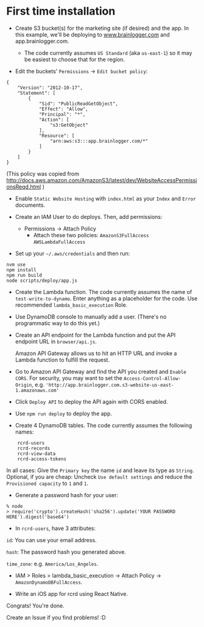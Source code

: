 # First time installation

- Create S3 bucket(s) for the marketing site (if desired) and the app. In this example, we'll be deploying to www.brainlogger.com and app.brainlogger.com.
  - The code currently assumes `US Standard` (aka `us-east-1`) so it may be easiest to choose that for the region.

- Edit the buckets' `Permissions` -> `Edit bucket policy`:
```
{
	"Version": "2012-10-17",
	"Statement": [
		{
			"Sid": "PublicReadGetObject",
			"Effect": "Allow",
			"Principal": "*",
			"Action": [
				"s3:GetObject"
			],
			"Resource": [
				"arn:aws:s3:::app.brainlogger.com/*"
			]
		}
	]
}
```

(This policy was copied from http://docs.aws.amazon.com/AmazonS3/latest/dev/WebsiteAccessPermissionsReqd.html )

- Enable `Static Website Hosting` with `index.html` as your `Index` and `Error` documents.

- Create an IAM User to do deploys. Then, add permissions:
  - Permissions -> Attach Policy
    - Attach these two policies:
	    `AmazonS3FullAccess`
	    `AWSLambdaFullAccess`

- Set up your `~/.aws/credentials` and then run:
```
nvm use
npm install
npm run build
node scripts/deploy/app.js
```

- Create the Lambda function. The code currently assumes the name of `test-write-to-dynamo`.
  Enter anything as a placeholder for the code.
  Use recommended `lambda_basic_execution` Role.

- Use DynamoDB console to manually add a user. (There's no programmatic way to do this yet.)

- Create an API endpoint for the Lambda function and put the API endpoint URL in  `browser/api.js`.

  Amazon API Gateway allows us to hit an HTTP URL and invoke a Lambda function to fulfill the request.

- Go to Amazon API Gateway and find the API you created and `Enable CORS`. For security, you may want to set the `Access-Control-Allow-Origin`, e.g. `'http://app.brainlogger.com.s3-website-us-east-1.amazonaws.com'`

- Click `Deploy API` to deploy the API again with CORS enabled.

- Use `npm run deploy` to deploy the app.

- Create 4 DynamoDB tables. The code currently assumes the following names:
```
	rcrd-users
	rcrd-records
	rcrd-view-data
	rcrd-access-tokens
```

In all cases:
	Give the `Primary key` the name `id` and leave its type as `String`.
	Optional, if you are cheap: Uncheck `Use default settings` and reduce the `Provisioned capacity` to `1` and `1`.

- Generate a password hash for your user:
```
% node
> require('crypto').createHash('sha256').update('YOUR PASSWORD HERE').digest('base64')
```

- In `rcrd-users`, have 3 attributes:

`id`: You can use your email address.

`hash`: The password hash you generated above.

`time_zone`: e.g. `America/Los_Angeles`.

- IAM > Roles > lambda_basic_execution -> Attach Policy -> `AmazonDynamoDBFullAccess`.

- Write an iOS app for rcrd using React Native.

Congrats! You're done.

Create an Issue if you find problems! :D
